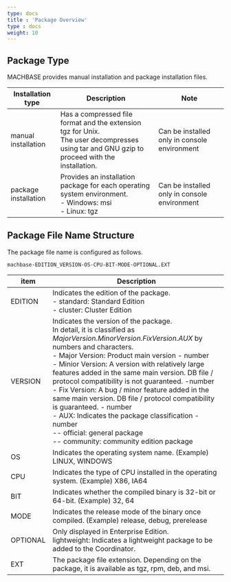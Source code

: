 ```yaml
---
type: docs
title : 'Package Overview'
type : docs
weight: 10
---
```


## Package Type

MACHBASE provides manual installation and package installation files.

|Installation type|Description|Note|
|--|--|--|
|manual installation|Has a compressed file format and the extension tgz for Unix.<br>The user decompresses using tar and GNU gzip to proceed with the installation.|Can be installed only in console environment|
|package installation|Provides an installation package for each operating system environment.<br> - Windows: msi <br> -  Linux: tgz|Can be installed only in console environment|

## Package File Name Structure

The package file name is configured as follows.

```
machbase-EDITION_VERSION-OS-CPU-BIT-MODE-OPTIONAL.EXT
```

|item|Description|
|--|--|
|EDITION|Indicates the edition of the package.<br> - standard: Standard Edition<br> - cluster: Cluster Edition|
|VERSION|Indicates the version of the package.<br>In detail, it is classified as _MajorVersion.MinorVersion.FixVersion.AUX_ by numbers and characters.<br>- Major Version: Product main version - number<br>- Minior Version: A version with relatively large features added in the same main version. DB file / protocol compatibility is not guaranteed. -number<br>- Fix Version: A bug / minor feature added in the same main version. DB file / protocol compatibility  is guaranteed. - number<br>- AUX: Indicates the package classification -number<br> -- official: general package<br> -- community: community edition package|
|OS|Indicates the operating system name. (Example) LINUX, WINDOWS|
|CPU|Indicates the type of CPU installed in the operating system. (Example) X86, IA64|
|BIT|Indicates whether  the compiled binary  is 32-bit or 64-bit. (Example) 32, 64|
|MODE|Indicates the release mode of the binary once compiled. (Example) release, debug, prerelease|
|OPTIONAL|Only displayed in Enterprise Edition.<br>lightweight: Indicates a lightweight package to be added to the Coordinator.|
|EXT|The package file extension. Depending on the package, it is available as tgz, rpm, deb, and msi.|
